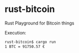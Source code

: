 # rust-bitcoin
Rust Playground for Bitcoin things

Execution:
```bash
rust-bitcoin$ cargo run
1 BTC = 91750.57 €
```
